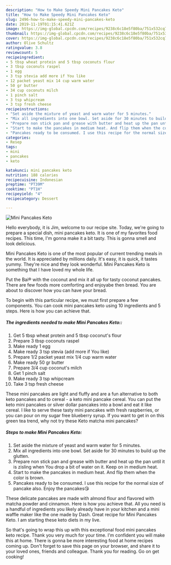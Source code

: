 ```yaml
---
description: "How to Make Speedy Mini Pancakes Keto"
title: "How to Make Speedy Mini Pancakes Keto"
slug: 2496-how-to-make-speedy-mini-pancakes-keto
date: 2019-11-19T01:15:41.621Z
image: https://img-global.cpcdn.com/recipes/9238c6c18e5f80ba/751x532cq70/mini-pancakes-keto-recipe-main-photo.jpg
thumbnail: https://img-global.cpcdn.com/recipes/9238c6c18e5f80ba/751x532cq70/mini-pancakes-keto-recipe-main-photo.jpg
cover: https://img-global.cpcdn.com/recipes/9238c6c18e5f80ba/751x532cq70/mini-pancakes-keto-recipe-main-photo.jpg
author: Olive Schultz
ratingvalue: 3.8
reviewcount: 5
recipeingredient:
- 5 tbsp wheat protein and 5 tbsp coconuts flour
- 3 tbsp coconuts raspel
- 1 egg
- 3 tsp stevia add more if You like
- 12 packet yeast mix 14 cup warm water
- 50 gr butter
- 34 cup coconuts milch
- 1 pinch salt
- 3 tsp whipcream
- 3 tsp fresh cheese
recipeinstructions:
- "Set aside the mixture of yeast and warm water for 5 minutes."
- "Mix all ingredients into one bowl. Set aside for 30 minutes to build up the glutten."
- "Prepare non stick pan and grease with butter and heat up the pan until it is zisling when You drop a bit of water on it. Keep on in medium heat."
- "Start to make the pancakes in medium heat. And flip them when the color is brown."
- "Pancakes ready to be consumed. I use this recipe for the normal size of pancake also. Enjoy the pancakes😘"
categories:
- Resep
tags:
- mini
- pancakes
- keto

katakunci: mini pancakes keto
nutrition: 188 calories
recipecuisine: Indonesian
preptime: "PT39M"
cooktime: "PT1H"
recipeyield: "4"
recipecategory: Dessert

---
```



![Mini Pancakes Keto](https://img-global.cpcdn.com/recipes/9238c6c18e5f80ba/751x532cq70/mini-pancakes-keto-recipe-main-photo.jpg)

Hello everybody, it is Jim, welcome to our recipe site. Today, we're going to prepare a special dish, mini pancakes keto. It is one of my favorites food recipes. This time, I'm gonna make it a bit tasty. This is gonna smell and look delicious.

Mini Pancakes Keto is one of the most popular of current trending meals in the world. It is appreciated by millions daily. It's easy, it is quick, it tastes yummy. They're nice and they look wonderful. Mini Pancakes Keto is something that I have loved my whole life.

Put the Bai® with the coconut and mix it all up for tasty coconut pancakes. There are few foods more comforting and enjoyabe then bread. You are about to discover how you can have your bread.


To begin with this particular recipe, we must first prepare a few components. You can cook mini pancakes keto using 10 ingredients and 5 steps. Here is how you can achieve that.

##### The ingredients needed to make Mini Pancakes Keto::

1. Get 5 tbsp wheat protein and 5 tbsp coconut&#39;s flour
1. Prepare 3 tbsp coconuts raspel
1. Make ready 1 egg
1. Make ready 3 tsp stevia (add more if You like)
1. Prepare 1/2 packet yeast mix 1/4 cup warm water
1. Make ready 50 gr butter
1. Prepare 3/4 cup coconut&#39;s milch
1. Get 1 pinch salt
1. Make ready 3 tsp whipcream
1. Take 3 tsp fresh cheese


These mini pancakes are light and fluffy and are a fun alternative to both keto pancakes and to cereal - a keto mini pancake cereal. You can put the keto mini pancakes or silver dollar pancakes into a bowl and eat it like cereal. I like to serve these tasty mini pancakes with fresh raspberries, or you can pour on my sugar free blueberry syrup. If you want to get in on this green tea trend, why not try these Keto matcha mini pancakes? 

##### Steps to make Mini Pancakes Keto:

1. Set aside the mixture of yeast and warm water for 5 minutes.
1. Mix all ingredients into one bowl. Set aside for 30 minutes to build up the glutten.
1. Prepare non stick pan and grease with butter and heat up the pan until it is zisling when You drop a bit of water on it. Keep on in medium heat.
1. Start to make the pancakes in medium heat. And flip them when the color is brown.
1. Pancakes ready to be consumed. I use this recipe for the normal size of pancake also. Enjoy the pancakes😘


These delicate pancakes are made with almond flour and flavored with matcha powder and cinnamon. Here is how you achieve that. All you need is a handful of ingredients you likely already have in your kitchen and a mini waffle maker like the one made by Dash. Great recipe for Mini Pancakes Keto. I am starting these keto diets in my live. 

So that's going to wrap this up with this exceptional food mini pancakes keto recipe. Thank you very much for your time. I'm confident you will make this at home. There is gonna be more interesting food at home recipes coming up. Don't forget to save this page on your browser, and share it to your loved ones, friends and colleague. Thank you for reading. Go on get cooking!
